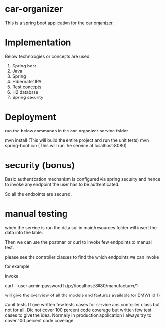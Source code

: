 # car-organizer
This is a spring boot application for the car organizer.

# Implementation  
Below technologies or concepts are used

1. Spring boot
2. Java
3. Spring
4. Hibernate/JPA
5. Rest concepts
6. H2 database
7. Spring security

# Deployment
run the below commands in the car-organizer-service folder

mvn install (This will build the entire project and run the unit tests)
mvn spring-boot:run (This will run the service at localhost:8080)

# security (bonus)

Basic authentication mechanism is configured via spring security and hence to invoke any endpoint the user has to
be authenticated.

So all the endpoints are secured.

# manual testing
when the service is run the data.sql in main/resources folder will insert the data into the table.

Then we can use the postman or curl to invoke few endpoints to manual test.

please see the controller classes to find the which endpoints we can invoke

for example

invoke 

curl --user admin:password http://localhost:8080/manufacturer/1

will give the overview of all the models and features available for BMW( id 1)

#unit tests
I have written few tests cases for service ans controller class but not for all.
Did not cover 100 percent code coverage but written few test cases to give the idea.
Normally in production application i always try to cover 100 percent code coverage.




